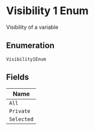 
# Visibility 1 Enum

Visibility of a variable

## Enumeration

`Visibility1Enum`

## Fields

| Name |
|  --- |
| `All` |
| `Private` |
| `Selected` |

